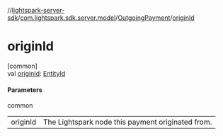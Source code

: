 //[lightspark-server-sdk](../../../index.md)/[com.lightspark.sdk.server.model](../index.md)/[OutgoingPayment](index.md)/[originId](origin-id.md)

# originId

[common]\
val [originId](origin-id.md): [EntityId](../-entity-id/index.md)

#### Parameters

common

| | |
|---|---|
| originId | The Lightspark node this payment originated from. |
